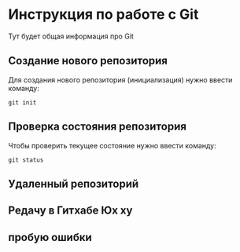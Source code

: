 # Инструкция по работе с Git

Тут будет общая информация про Git

## Создание нового репозитория

Для создания нового репозитория (инициализация)
нужно ввести команду:

    git init

##  Проверка состояния репозитория

Чтобы проверить текущее состояние нужно ввести команду:

    git status

## Удаленный репозиторий

## Редачу в Гитхабе Юх ху

## пробую ошибки
